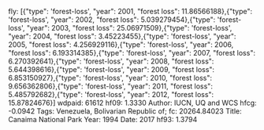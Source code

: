 fly: [{"type": 'forest-loss', "year": 2001, "forest loss": 11.86566188},{"type": 'forest-loss', "year": 2002, "forest loss": 5.039279454},{"type": 'forest-loss', "year": 2003, "forest loss": 25.06971509},{"type": 'forest-loss', "year": 2004, "forest loss": 3.45223455},{"type": 'forest-loss', "year": 2005, "forest loss": 4.256929116},{"type": 'forest-loss', "year": 2006, "forest loss": 6.193314385},{"type": 'forest-loss', "year": 2007, "forest loss": 6.270392641},{"type": 'forest-loss', "year": 2008, "forest loss": 5.644398616},{"type": 'forest-loss', "year": 2009, "forest loss": 6.853150927},{"type": 'forest-loss', "year": 2010, "forest loss": 9.656362806},{"type": 'forest-loss', "year": 2011, "forest loss": 5.485792682},{"type": 'forest-loss', "year": 2012, "forest loss": 15.87824676}]
wdpaid: 61612
hf09: 1.3330
Author: IUCN, UQ and WCS
hfcg: -0.0942
Tags: Venezuela, Bolivarian Republic of;
fc: 20264.84023
Title: Canaima National Park
Year: 1994
Date: 2017
hf93: 1.3794

